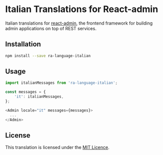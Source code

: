 # Italian Translations for React-admin

Italian translations for [react-admin](https://github.com/marmelab/react-admin), the frontend framework for building admin applications on top of REST services.


## Installation

```sh
npm install --save ra-language-italian
```

## Usage

```js
import italianMessages from 'ra-language-italian';

const messages = {
    'it': italianMessages,
};

<Admin locale="it" messages={messages}>
  ...
</Admin>
```

## License

This translation is licensed under the [MIT Licence](LICENSE).
